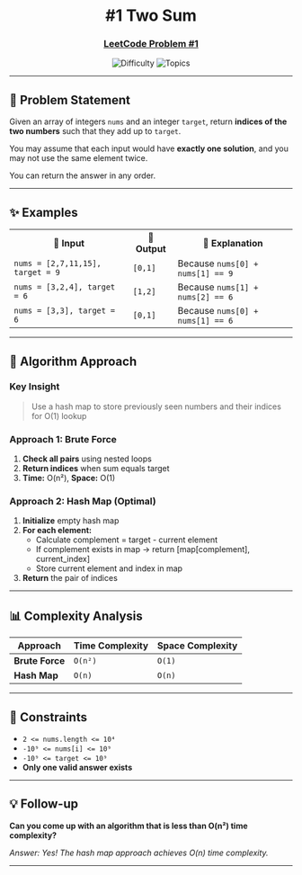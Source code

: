 <div align="center">
  
# #1 Two Sum
### [LeetCode Problem #1](https://leetcode.com/problems/two-sum/)
![Difficulty](https://img.shields.io/badge/Difficulty-Easy-brightgreen?style=for-the-badge)
![Topics](https://img.shields.io/badge/Topics-Array%2C%20Hash%20Table-blue?style=for-the-badge)
</div>

---

## 📝 Problem Statement
Given an array of integers `nums` and an integer `target`, return **indices of the two numbers** such that they add up to `target`.

You may assume that each input would have **exactly one solution**, and you may not use the same element twice.

You can return the answer in any order.

---

## ✨ Examples
<table align="center">
<tr>
<th>🔸 Input</th>
<th>🔸 Output</th>
<th>🔸 Explanation</th>
</tr>
<tr>
<td><code>nums = [2,7,11,15], target = 9</code></td>
<td><code>[0,1]</code></td>
<td>Because <code>nums[0] + nums[1] == 9</code></td>
</tr>
<tr>
<td><code>nums = [3,2,4], target = 6</code></td>
<td><code>[1,2]</code></td>
<td>Because <code>nums[1] + nums[2] == 6</code></td>
</tr>
<tr>
<td><code>nums = [3,3], target = 6</code></td>
<td><code>[0,1]</code></td>
<td>Because <code>nums[0] + nums[1] == 6</code></td>
</tr>
</table>

---

## 🚀 Algorithm Approach
### Key Insight
> Use a hash map to store previously seen numbers and their indices for O(1) lookup

### **Approach 1: Brute Force**
1. **Check all pairs** using nested loops
2. **Return indices** when sum equals target
3. **Time:** O(n²), **Space:** O(1)

### **Approach 2: Hash Map (Optimal)**
1. **Initialize** empty hash map
2. **For each element:**
   - Calculate complement = target - current element
   - If complement exists in map → return [map[complement], current_index]
   - Store current element and index in map
3. **Return** the pair of indices

---

## 📊 Complexity Analysis
| Approach | Time Complexity | Space Complexity |
|----------|----------------|------------------|
| **Brute Force** | `O(n²)` | `O(1)` |
| **Hash Map** | `O(n)` | `O(n)` |

---

## 🔧 Constraints
- `2 <= nums.length <= 10⁴`
- `-10⁹ <= nums[i] <= 10⁹`
- `-10⁹ <= target <= 10⁹`
- **Only one valid answer exists**

---

## 💡 Follow-up
**Can you come up with an algorithm that is less than O(n²) time complexity?**

*Answer: Yes! The hash map approach achieves O(n) time complexity.*

---

<div align="center">
</div>
